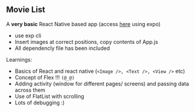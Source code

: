 ## Movie List

A **very basic** React Native based app (access [here](https://expo.io/@harshraj22/projects/movie-details) using expo)

- use exp cli
- Insert images at correct positions, copy contents of App.js
- All dependencly file has been included

Learnings:

- Basics of React and react native (`<Image />, <Text />, <View />` etc)
- Concept of Flex !!! `(@_@)`
- Adding activity (window for different pages/ screens) and passing data across them
- Use of FlatList with scrolling
- Lots of debugging :)
